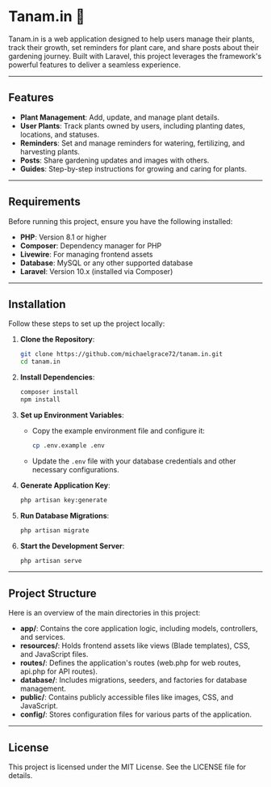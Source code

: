 # Tanam.in 🌱

Tanam.in is a web application designed to help users manage their plants, track their growth, set reminders for plant care, and share posts about their gardening journey. Built with Laravel, this project leverages the framework's powerful features to deliver a seamless experience.

---

## Features

- **Plant Management**: Add, update, and manage plant details.
- **User Plants**: Track plants owned by users, including planting dates, locations, and statuses.
- **Reminders**: Set and manage reminders for watering, fertilizing, and harvesting plants.
- **Posts**: Share gardening updates and images with others.
- **Guides**: Step-by-step instructions for growing and caring for plants.

---

## Requirements

Before running this project, ensure you have the following installed:

- **PHP**: Version 8.1 or higher
- **Composer**: Dependency manager for PHP
- **Livewire**: For managing frontend assets
- **Database**: MySQL or any other supported database
- **Laravel**: Version 10.x (installed via Composer)

---

## Installation

Follow these steps to set up the project locally:

1. **Clone the Repository**:
   ```bash
   git clone https://github.com/michaelgrace72/tanam.in.git
   cd tanam.in
   ```

2. **Install Dependencies**:
   ```bash
   composer install
   npm install
   ```

3. **Set up Environment Variables**:
   - Copy the example environment file and configure it:
     ```bash
     cp .env.example .env
     ```
   - Update the `.env` file with your database credentials and other necessary configurations.

4. **Generate Application Key**:
   ```bash
   php artisan key:generate
   ```

5. **Run Database Migrations**:
   ```bash
   php artisan migrate
   ```

6. **Start the Development Server**:
   ```bash
   php artisan serve
   ```

---

## Project Structure

Here is an overview of the main directories in this project:

- **app/**: Contains the core application logic, including models, controllers, and services.
- **resources/**: Holds frontend assets like views (Blade templates), CSS, and JavaScript files.
- **routes/**: Defines the application's routes (web.php for web routes, api.php for API routes).
- **database/**: Includes migrations, seeders, and factories for database management.
- **public/**: Contains publicly accessible files like images, CSS, and JavaScript.
- **config/**: Stores configuration files for various parts of the application.

---

## License

This project is licensed under the MIT License. See the LICENSE file for details.
